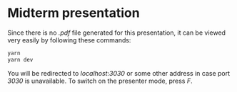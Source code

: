 # Midterm presentation

Since there is no _.pdf_ file generated for this presentation, it can be viewed very easily by following these commands:

```bash
yarn
yarn dev
```

You will be redirected to _localhost:3030_ or some other address in case port _3030_ is unavailable. To switch on the presenter mode, press _F_.